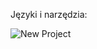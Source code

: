 Języki i narzędzia:

![New Project](https://user-images.githubusercontent.com/77631315/110176414-879ac180-7e03-11eb-8ecc-c32b884769f2.png)

